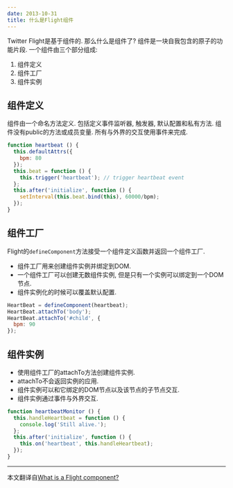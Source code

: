 ```yaml
---
date: 2013-10-31
title: 什么是Flight组件
---
```


Twitter Flight是基于组件的. 那么什么是组件了?
组件是一块自我包含的原子的功能片段.
一个组件由三个部分组成:

1. 组件定义
2. 组件工厂
3. 组件实例

## 组件定义

组件由一个命名方法定义. 包括定义事件监听器, 触发器, 默认配置和私有方法.
组件没有public的方法或成员变量. 所有与外界的交互使用事件来完成.

```js
function heartbeat () {
  this.defaultAttrs({
    bpm: 80
  });
  this.beat = function () {
    this.trigger('heartbeat'); // trigger heartbeat event
  };
  this.after('initialize', function () {
    setInterval(this.beat.bind(this), 60000/bpm);
  });
}
```

## 组件工厂

Flight的`defineComponent`方法接受一个组件定义函数并返回一个组件工厂.

* 组件工厂用来创建组件实例并绑定到DOM.
* 一个组件工厂可以创建无数组件实例,
但是只有一个实例可以绑定到一个DOM节点.
* 组件实例化的时候可以覆盖默认配置.

```js
HeartBeat = defineComponent(heartbeat);
HeartBeat.attachTo('body');
HeartBeat.attachTo('#child', {
  bpm: 90
});
```

## 组件实例

* 使用组件工厂的attachTo方法创建组件实例.
* attachTo不会返回实例的应用.
* 组件实例可以和它绑定的DOM节点以及该节点的子节点交互.
* 组件实例通过事件与外界交互.

```js
function heartbeatMonitor () {
  this.handleHeartbeat = function () {
    console.log('Still alive.');
  };
  this.after('initialize', function () {
    this.on('heartbeat', this.handleHeartbeat);
  });
}
```

--------

本文翻译自[What is a Flight component?](http://simplebutgood.net/what-is-a-flight-component/)
